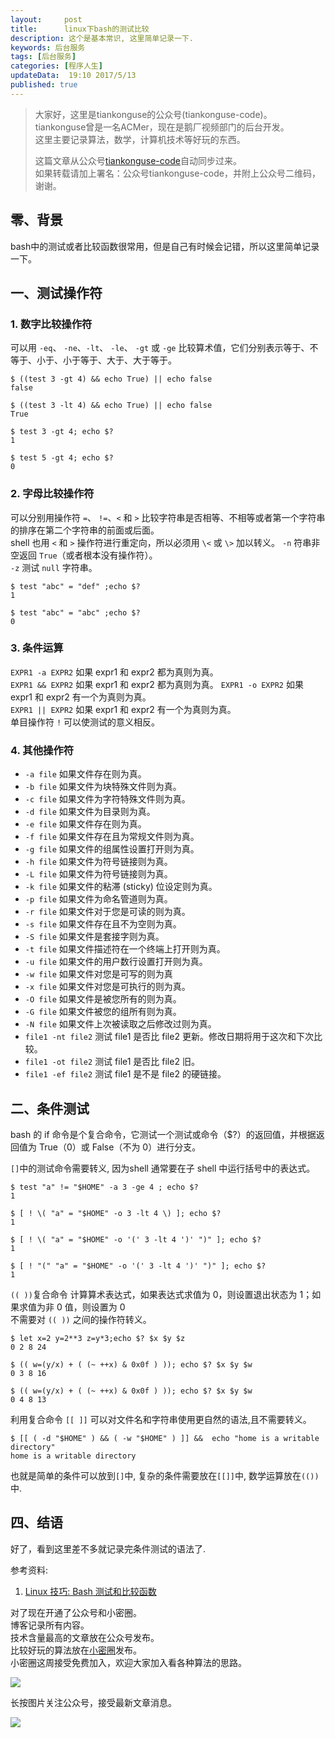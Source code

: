 ```yaml
---  
layout:     post  
title:      linux下bash的测试比较
description: 这个是基本常识, 这里简单记录一下.  
keywords: 后台服务  
tags: [后台服务]  
categories: [程序人生]  
updateData:  19:10 2017/5/13 
published: true  
---  
```

  
  
>   
> 大家好，这里是tiankonguse的公众号(tiankonguse-code)。    
> tiankonguse曾是一名ACMer，现在是鹅厂视频部门的后台开发。    
> 这里主要记录算法，数学，计算机技术等好玩的东西。   
>      
> 这篇文章从公众号[tiankonguse-code](http://mp.weixin.qq.com/s/kjuZuB6l80e49rP_cJEr_g)自动同步过来。    
> 如果转载请加上署名：公众号tiankonguse-code，并附上公众号二维码，谢谢。    
>    
  

## 零、背景

bash中的测试或者比较函数很常用，但是自己有时候会记错，所以这里简单记录一下。  


## 一、测试操作符


### 1. 数字比较操作符

可以用 `-eq`、 `-ne`、`-lt`、 `-le`、 `-gt` 或 `-ge` 比较算术值，它们分别表示等于、不等于、小于、小于等于、大于、大于等于。  

```
$ ((test 3 -gt 4) && echo True) || echo false
false

$ ((test 3 -lt 4) && echo True) || echo false
True

$ test 3 -gt 4; echo $?
1

$ test 5 -gt 4; echo $?
0
```

### 2. 字母比较操作符

可以分别用操作符 `=`、 `!=`、`<` 和 `>` 比较字符串是否相等、不相等或者第一个字符串的排序在第二个字符串的前面或后面。  
shell 也用 `<` 和 `>` 操作符进行重定向，所以必须用 `\<` 或 `\>` 加以转义。 
`-n` 符串非空返回 `True`（或者根本没有操作符）。  
`-z` 测试 `null` 字符串。    


```
$ test "abc" = "def" ;echo $?
1

$ test "abc" = "abc" ;echo $?
0
```
### 3. 条件运算

`EXPR1 -a EXPR2` 如果 expr1 和 expr2 都为真则为真。  
`EXPR1 && EXPR2` 如果 expr1 和 expr2 都为真则为真。
`EXPR1 -o EXPR2` 如果 expr1 和 expr2 有一个为真则为真。  
`EXPR1 || EXPR2` 如果 expr1 和 expr2 有一个为真则为真。  
单目操作符 `!` 可以使测试的意义相反。  


### 4. 其他操作符

* `-a file`  如果文件存在则为真。  
* `-b file`  如果文件为块特殊文件则为真。  
* `-c file`  如果文件为字符特殊文件则为真。  
* `-d file`  如果文件为目录则为真。  
* `-e file`  如果文件存在则为真。  
* `-f file`  如果文件存在且为常规文件则为真。  
* `-g file`  如果文件的组属性设置打开则为真。  
* `-h file`  如果文件为符号链接则为真。  
* `-L file`  如果文件为符号链接则为真。  
* `-k file`  如果文件的粘滞 (sticky) 位设定则为真。  
* `-p file`  如果文件为命名管道则为真。  
* `-r file`  如果文件对于您是可读的则为真。  
* `-s file`  如果文件存在且不为空则为真。  
* `-S file`  如果文件是套接字则为真。  
* `-t file`   如果文件描述符在一个终端上打开则为真。  
* `-u file`  如果文件的用户数行设置打开则为真。  
* `-w file`  如果文件对您是可写的则为真  
* `-x file`  如果文件对您是可执行的则为真。  
* `-O file`  如果文件是被您所有的则为真。  
* `-G file`  如果文件被您的组所有则为真。  
* `-N file`  如果文件上次被读取之后修改过则为真。 
* `file1 -nt file2`	测试 file1 是否比 file2 更新。修改日期将用于这次和下次比较。
* `file1 -ot file2`	测试 file1 是否比 file2 旧。
* `file1 -ef file2`	测试 file1 是不是 file2 的硬链接。


## 二、条件测试

bash 的 if 命令是个复合命令，它测试一个测试或命令（$?）的返回值，并根据返回值为 True（0）或 False（不为 0）进行分支。   

`[]`中的测试命令需要转义, 因为shell 通常要在子 shell 中运行括号中的表达式。  

```
$ test "a" != "$HOME" -a 3 -ge 4 ; echo $?
1

$ [ ! \( "a" = "$HOME" -o 3 -lt 4 \) ]; echo $?
1

$ [ ! \( "a" = "$HOME" -o '(' 3 -lt 4 ')' ")" ]; echo $?
1

$ [ ! "(" "a" = "$HOME" -o '(' 3 -lt 4 ')' ")" ]; echo $?
1
```

  
 
`(( ))`复合命令 计算算术表达式，如果表达式求值为 0，则设置退出状态为 1；如果求值为非 0 值，则设置为 0  
不需要对 `(( ))` 之间的操作符转义。  


```
$ let x=2 y=2**3 z=y*3;echo $? $x $y $z
0 2 8 24

$ (( w=(y/x) + ( (~ ++x) & 0x0f ) )); echo $? $x $y $w
0 3 8 16

$ (( w=(y/x) + ( (~ ++x) & 0x0f ) )); echo $? $x $y $w
0 4 8 13
```

利用复合命令 `[[ ]]` 可以对文件名和字符串使用更自然的语法,且不需要转义。    

```
$ [[ ( -d "$HOME" ) && ( -w "$HOME" ) ]] &&  echo "home is a writable directory"
home is a writable directory

```

也就是简单的条件可以放到`[]`中, 复杂的条件需要放在`[[]]`中, 数学运算放在`(())`中.  

## 四、结语


好了，看到这里差不多就记录完条件测试的语法了.  

参考资料: 

1. [Linux 技巧: Bash 测试和比较函数](https://www.ibm.com/developerworks/cn/linux/l-bash-test.html)


对了现在开通了公众号和小密圈。  
博客记录所有内容。  
技术含量最高的文章放在公众号发布。  
比较好玩的算法放在[小密圈](https://wx.xiaomiquan.com/mweb/views/joingroup/join_group.html?group_id=281548515451&secret=r0krqw9fw0at24vxjxo1uo4k0h4lfe47&extra=d67ce0c25ec91252b3af846a10154c9e9d4cb50c763fee178acd68cd2c2e09ee)发布。  
小密圈这周接受免费加入，欢迎大家加入看各种算法的思路。  

![](http://res.tiankonguse.com/images/suanfa_xiaomiquan.jpg)  
  
  
长按图片关注公众号，接受最新文章消息。   
  
![](http://res.tiankonguse.com/images/weixin-50cm.jpg)  
  
  
  